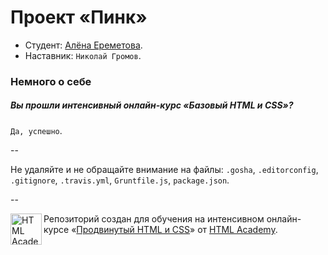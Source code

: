 # Проект «Пинк»

* Студент: [Алёна Ереметова](https://htmlacademy.ru/profile/id96122).
* Наставник: `Николай Громов`.

### Немного о себе

##### Вы прошли интенсивный онлайн-курс «Базовый HTML и CSS»?
`Да, успешно`.

--

Не удаляйте и не обращайте внимание на файлы: `.gosha`, `.editorconfig`, `.gitignore`, `.travis.yml`, `Gruntfile.js`, `package.json`.

--

<a href="https://htmlacademy.ru/advanced_intensive"><img align="left" width="50" height="50" title="HTML Academy" src="https://htmlacademy.ru/static/img/logo-github.svg"></a>

Репозиторий создан для обучения на интенсивном онлайн-курсе «[Продвинутый HTML и CSS](https://htmlacademy.ru/advanced_intensive)» от [HTML Academy](https://htmlacademy.ru).
